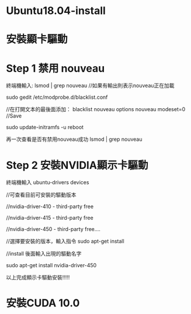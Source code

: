 # Ubuntu18.04-install


# 安裝顯卡驅動
# Step 1 禁用 nouveau

終端機輸入:
lsmod | grep nouveau
//如果有輸出則表示nouveau正在加載

sudo gedit /etc/modprobe.d/blacklist.conf

//在打開文本的最後面添加：
blacklist nouveau
options nouveau modeset=0
//Save

sudo update-initramfs -u
reboot

再一次查看是否有禁用nouveau成功
lsmod | grep nouveau

# Step 2 安裝NVIDIA顯示卡驅動
終端機輸入
ubuntu-drivers devices

//可查看目前可安裝的驅動版本

//nvidia-driver-410 - third-party free

//nvidia-driver-415 - third-party free

//nvidia-driver-450 - third-party free....

//選擇要安裝的版本，輸入指令 sudo apt-get install

//install 後面輸入出現的驅動名字



sudo apt-get install nvidia-driver-450


以上完成顯示卡驅動安裝!!!!!

# 安裝CUDA 10.0







